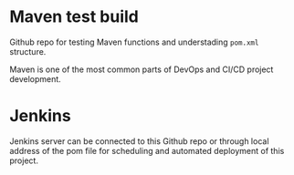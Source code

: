 # Maven test build
Github repo for testing Maven functions and understading ```pom.xml``` structure.

Maven is one of the most common parts of DevOps and CI/CD project development.

# Jenkins

Jenkins server can be connected to this Github repo or through local address of the pom file for scheduling and automated deployment of this project.
